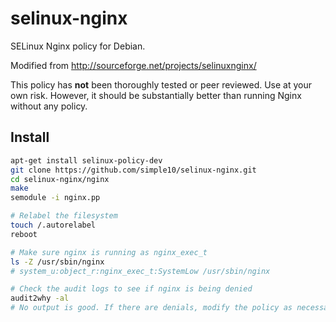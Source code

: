 selinux-nginx
=============

SELinux Nginx policy for Debian.

Modified from http://sourceforge.net/projects/selinuxnginx/

This policy has **not** been thoroughly tested or peer reviewed. Use at your own risk.
However, it should be substantially better than running Nginx without any policy.


## Install

```bash
apt-get install selinux-policy-dev
git clone https://github.com/simple10/selinux-nginx.git
cd selinux-nginx/nginx
make
semodule -i nginx.pp

# Relabel the filesystem
touch /.autorelabel
reboot

# Make sure nginx is running as nginx_exec_t
ls -Z /usr/sbin/nginx
# system_u:object_r:nginx_exec_t:SystemLow /usr/sbin/nginx

# Check the audit logs to see if nginx is being denied
audit2why -al
# No output is good. If there are denials, modify the policy as necessary.
```
